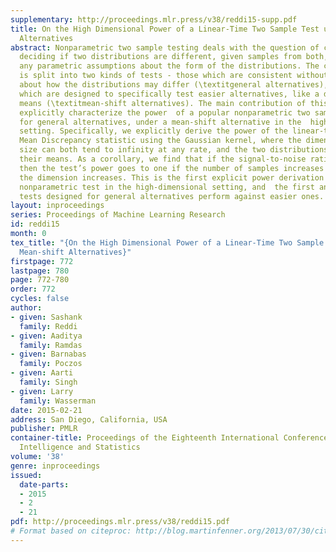 ```yaml
---
supplementary: http://proceedings.mlr.press/v38/reddi15-supp.pdf
title: On the High Dimensional Power of a Linear-Time Two Sample Test under Mean-shift
  Alternatives
abstract: Nonparametric two sample testing deals with the question of consistently
  deciding if two distributions are different, given samples from both, without making
  any parametric assumptions about the form of the distributions. The current literature
  is split into two kinds of tests - those which are consistent without any assumptions
  about how the distributions may differ (\textitgeneral alternatives), and those
  which are designed to specifically test easier alternatives, like a difference in
  means (\textitmean-shift alternatives). The main contribution of this paper is to
  explicitly characterize the power  of a popular nonparametric two sample test, designed
  for general alternatives, under a mean-shift alternative in the  high-dimensional
  setting. Specifically, we explicitly derive the power of the linear-time Maximum
  Mean Discrepancy statistic using the Gaussian kernel, where the dimension and sample
  size can both tend to infinity at any rate, and the two distributions differ in
  their means. As a corollary, we find that if the signal-to-noise ratio is held constant,
  then the test’s power goes to one if the number of samples increases faster than
  the dimension increases. This is the first explicit power derivation for a general
  nonparametric test in the high-dimensional setting, and  the first analysis of how
  tests designed for general alternatives perform against easier ones.
layout: inproceedings
series: Proceedings of Machine Learning Research
id: reddi15
month: 0
tex_title: "{On the High Dimensional Power of a Linear-Time Two Sample Test under
  Mean-shift Alternatives}"
firstpage: 772
lastpage: 780
page: 772-780
order: 772
cycles: false
author:
- given: Sashank
  family: Reddi
- given: Aaditya
  family: Ramdas
- given: Barnabas
  family: Poczos
- given: Aarti
  family: Singh
- given: Larry
  family: Wasserman
date: 2015-02-21
address: San Diego, California, USA
publisher: PMLR
container-title: Proceedings of the Eighteenth International Conference on Artificial
  Intelligence and Statistics
volume: '38'
genre: inproceedings
issued:
  date-parts:
  - 2015
  - 2
  - 21
pdf: http://proceedings.mlr.press/v38/reddi15.pdf
# Format based on citeproc: http://blog.martinfenner.org/2013/07/30/citeproc-yaml-for-bibliographies/
---
```

